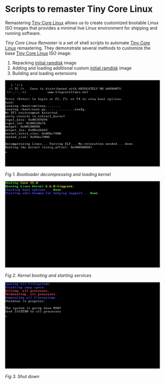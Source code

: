 # Scripts to remaster Tiny Core Linux

Remastering [Tiny Core Linux][tinycore] allows us to create customized bootable 
Linux ISO images that provides a minimal live Linux environment for shipping 
and running software.

*Tiny Core Linux Remaster* is a set of shell scripts to automate 
[Tiny Core Linux][tinycore] remastering. They demonstrate several methods to
customize the base [Tiny Core Linux][tinycore] ISO image:

1. Repacking [initial ramdisk][initrd] image
2. Adding and loading additional custom [initial ramdisk][initrd] image
3. Building and loading extensions

![Boot](doc/assets/images/1-kernel.png)

_Fig 1. Bootloader decompressing and loading kernel_

![Services and Daemons](doc/assets/images/2-booting.png)

_Fig 2. Kernel booting and starting services_

![Shutdown](doc/assets/images/3-shutdown.png)

_Fig 3. Shut down_

[tinycore]: http://www.tinycorelinux.net
[initrd]: https://en.wikipedia.org/wiki/Initial_ramdisk
